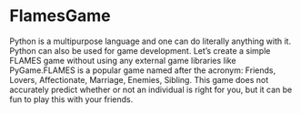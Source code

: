 # FlamesGame
Python is a multipurpose language and one can do literally anything with it. Python can also be used for game development. Let’s create a simple FLAMES game without using any external game libraries like PyGame.FLAMES is a popular game named after the acronym: Friends, Lovers, Affectionate, Marriage, Enemies, Sibling. This game does not accurately predict whether or not an individual is right for you, but it can be fun to play this with your friends.
